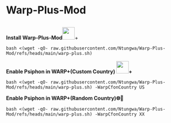 # Warp-Plus-Mod
##

**Install Warp-Plus-Mod**<img src="https://raw.githubusercontent.com/GFW4Fun/x-ui-pro/master/media/cdnon.png" width="34">+<img src="https://raw.githubusercontent.com/GFW4Fun/x-ui-pro/master/media/psiphon.gif" width="15">

```
bash <(wget -qO- raw.githubusercontent.com/Ntungwa/Warp-Plus-Mod/refs/heads/main/warp-plus.sh)
```

**Enable Psiphon in WARP+(Custom Country) <img src="https://raw.githubusercontent.com/GFW4Fun/x-ui-pro/master/media/cdnon.png" width="34">+<img src="https://raw.githubusercontent.com/GFW4Fun/x-ui-pro/master/media/psiphon.gif" width="15">**
```
bash <(wget -qO- raw.githubusercontent.com/Ntungwa/Warp-Plus-Mod/refs/heads/main/warp-plus.sh) -WarpCfonCountry US
```

**Enable Psiphon in WARP+(Random Country)🌐🎲**
```
bash <(wget -qO- raw.githubusercontent.com/Ntungwa/Warp-Plus-Mod/refs/heads/main/warp-plus.sh) -WarpCfonCountry XX
```
